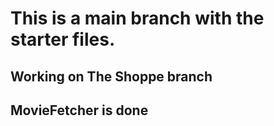 # This is a main branch with the starter files.

## Working on The Shoppe branch

## MovieFetcher is done
